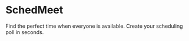 # SchedMeet 

Find the perfect time when everyone is available. Create your scheduling poll in seconds. 
